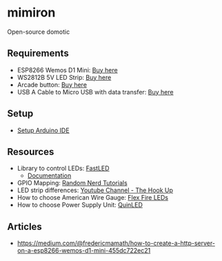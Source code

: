 # mimiron

Open-source domotic

## Requirements

- ESP8266 Wemos D1 Mini: [Buy here](https://fr.aliexpress.com/item/32651747570.html?spm=a2g0o.order_list.0.0.82055e5br9Q8K8&gatewayAdapt=glo2fra)
- WS2812B 5V LED Strip: [Buy here](https://fr.aliexpress.com/item/2036819167.html?pdp_npi=2%40dis%21EUR%21%E2%82%AC%205%2C54%21%E2%82%AC%204%2C15%21%21%21%21%21%402100bdcf16526282006906655ee553%21%21sh&spm=a2g0o.store_pc_home.productList_6001913500553.pic_0)
- Arcade button: [Buy here](https://www.amazon.fr/gp/product/B07GDK59RS/ref=ppx_yo_dt_b_asin_title_o03_s00?ie=UTF8&psc=1)
- USB A Cable to Micro USB with data transfer: [Buy here](https://www.amazon.fr/gp/product/B07232M876/ref=ppx_yo_dt_b_asin_title_o04_s00?ie=UTF8&th=1)

## Setup

- [Setup Arduino IDE](https://github.com/frederic-mamath/mimiron/blob/main/documentation/Setup%20Arduino%20IDE.md)

## Resources

- Library to control LEDs: [FastLED](https://fastled.io/)
  - [Documentation](https://github.com/FastLED/FastLED/wiki/Basic-usage)
- GPIO Mapping: [Random Nerd Tutorials](https://randomnerdtutorials.com/esp8266-pinout-reference-gpios/)
- LED strip differences: [Youtube Channel - The Hook Up](https://www.youtube.com/watch?v=QnvircC22hU&t=452s&ab_channel=TheHookUp)
- How to choose American Wire Gauge: [Flex Fire LEDs](https://www.flexfireleds.com/led-strip-light-voltage-drop-what-is-voltage-drop/)
- How to choose Power Supply Unit: [QuinLED](https://quinled.info/2018/10/03/power-supply-selection/)

## Articles

- https://medium.com/@fredericmamath/how-to-create-a-http-server-on-a-esp8266-wemos-d1-mini-455dc722ec21
